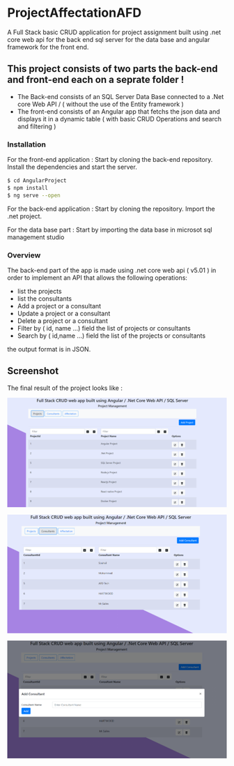# ProjectAffectationAFD
A Full Stack basic CRUD application for project assignment built using .net core web api for the back end sql server for the data base and angular framework for the front end.


## This project consists of two parts the back-end and front-end each on a seprate folder !
- The Back-end consists of an SQL Server Data Base connected to a .Net core Web API / ( without the use of the Entity framework ) 
- The front-end consists of an Angular app that fetchs the json data and displays it in a dynamic table ( with basic CRUD Operations and search and filtering ) 


### Installation
For the front-end application : 
Start by cloning the back-end repository.
Install the dependencies and start the server.

```sh
$ cd AngularProject
$ npm install 
$ ng serve --open 
```

For the back-end application : 
Start by cloning the repository.
Import the .net project.

For the data base part : 
Start by importing the data base in microsot sql management studio
### Overview 

The back-end part of the app is made using .net core web api ( v5.01 ) in order to implement an API that allows the following operations:
- list the projects
- list the consultants 
- Add a project or a consultant
- Update a project or a consultant
- Delete a project or a consultant 
- Filter by ( id, name ...) field the list of projects or consultants
- Search by ( id,name ...) field the list of the projects or consultants

the output format is in JSON.

## Screenshot

The final result of the project looks like :

![](ScreenShots/1.PNG)

![](ScreenShots/2.PNG)

![](ScreenShots/3.PNG)
